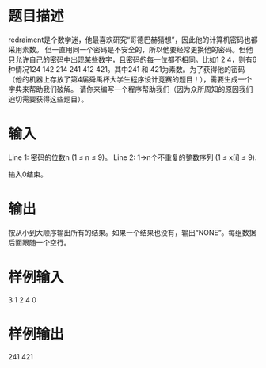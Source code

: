 # 题目描述

redraiment是个数学迷，他最喜欢研究“哥德巴赫猜想”，因此他的计算机密码也都采用素数。 但一直用同一个密码是不安全的，所以他要经常更换他的密码。但他只允许自己的密码中出现某些数字，且密码的每一位都不相同。比如1 2 4，则有6种情况124 142 214 241 412 421。其中241 和 421为素数。为了获得他的密码（他的机器上存放了第4届舜禹杯大学生程序设计竞赛的题目！），需要生成一个字典来帮助我们破解。 请你来编写一个程序帮助我们（因为众所周知的原因我们迫切需要获得这些题目）。

# 输入

Line 1: 密码的位数n (1 ≤ n ≤ 9)。
Line 2: 1->n个不重复的整数序列 (1 ≤ x[i] ≤ 9).

输入0结束。

# 输出

按从小到大顺序输出所有的结果。如果一个结果也没有，输出“NONE”。每组数据后面跟随一个空行。

# 样例输入

3
1 2 4
0

# 样例输出

241
421
